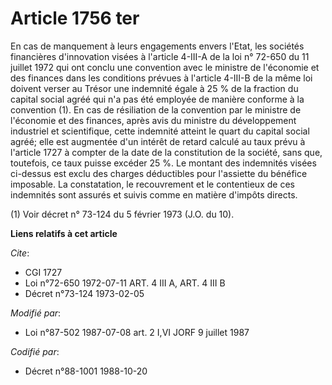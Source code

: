 # Article 1756 ter

En cas de manquement à leurs engagements envers l'Etat, les sociétés financières d'innovation visées à l'article 4-III-A de
la loi n° 72-650 du 11 juillet 1972 qui ont conclu une convention avec le ministre de l'économie et des finances dans les
conditions prévues à l'article 4-III-B de la même loi doivent verser au Trésor une indemnité égale à 25 % de la fraction du
capital social agréé qui n'a pas été employée de manière conforme à la convention (1). En cas de résiliation de la convention
par le ministre de l'économie et des finances, après avis du ministre du développement industriel et scientifique, cette
indemnité atteint le quart du capital social agréé; elle est augmentée d'un intérêt de retard calculé au taux prévu à
l'article 1727 à compter de la date de la constitution de la société, sans que, toutefois, ce taux puisse excéder 25 %. Le
montant des indemnités visées ci-dessus est exclu des charges déductibles pour l'assiette du bénéfice imposable. La
constatation, le recouvrement et le contentieux de ces indemnités sont assurés et suivis comme en matière d'impôts directs.

(1) Voir décret n° 73-124 du 5 février 1973 (J.O. du 10).

**Liens relatifs à cet article**

_Cite_:

  - CGI 1727
  - Loi n°72-650 1972-07-11 ART. 4 III A, ART. 4 III B
  - Décret n°73-124 1973-02-05

_Modifié par_:

  - Loi n°87-502 1987-07-08 art. 2 I,VI JORF 9 juillet 1987

_Codifié par_:

  - Décret n°88-1001 1988-10-20
